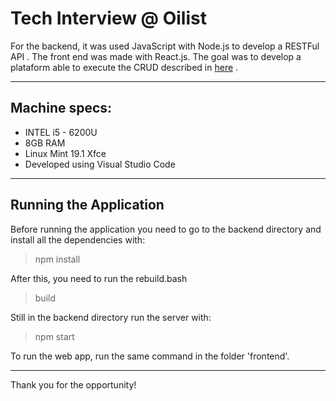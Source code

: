 # Tech Interview @ __Oilist__

For the backend, it was used JavaScript with Node.js to develop a RESTFul API . The front end was made with React.js. The goal was to develop a plataform able to execute the CRUD described in [here](https://github.com/olist/TechStartPro) .

-----

## Machine specs:

- INTEL i5 - 6200U
- 8GB RAM
- Linux Mint 19.1 Xfce
- Developed using Visual Studio Code 

------------------

## Running the Application

Before running the application you need to go to the backend directory and install all the dependencies with:
> npm install

After this, you need to run the rebuild.bash 
> build

Still in the backend directory run the server with:
> npm start

To run the web app, run the same command in the folder 'frontend'.

----------------

Thank you for the opportunity!